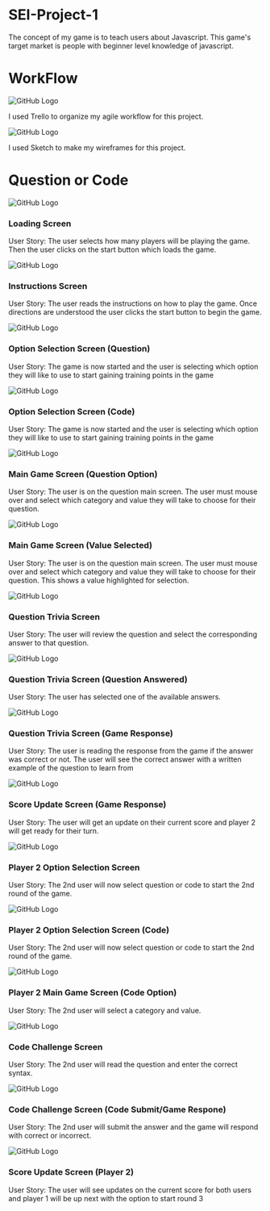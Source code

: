 # SEI-Project-1
The concept of my game is to teach users about Javascript. This game's target market is people with beginner level knowledge of javascript. 

# WorkFlow 

![GitHub Logo](https://i.imgur.com/HwxTYH3.png)

I used Trello to organize my agile workflow for this project.

![GitHub Logo](https://i.imgur.com/HSrhn0P.png)

I used Sketch to make my wireframes for this project. 

# Question or Code

![GitHub Logo](https://i.imgur.com/OGVXPNL.png)

### Loading Screen
User Story: The user selects how many players will be playing the game. Then the user clicks on the start button which loads the game. 

![GitHub Logo](https://i.imgur.com/lrJs3s1.png)

### Instructions Screen 
User Story: The user reads the instructions on how to play the game. Once directions are understood the user clicks the start button to begin the game. 

![GitHub Logo](https://i.imgur.com/mdTMhrK.png)

### Option Selection Screen (Question) 
User Story: The game is now started and the user is selecting which option they will like to use to start gaining training points in the game


![GitHub Logo](https://i.imgur.com/V0uy7Ff.png)

### Option Selection Screen (Code) 
User Story: The game is now started and the user is selecting which option they will like to use to start gaining training points in the game


![GitHub Logo](https://i.imgur.com/nzCJvJP.png)

### Main Game Screen (Question Option)  
User Story: The user is on the question main screen. The user must mouse over and select which category and value they will take to choose for their question. 

![GitHub Logo](https://i.imgur.com/xhAwq78.png)

### Main Game Screen (Value Selected)  
User Story: The user is on the question main screen. The user must mouse over and select which category and value they will take to choose for their question. This shows a value highlighted for selection. 


![GitHub Logo](https://i.imgur.com/PUHDd2z.png)

### Question Trivia Screen  
User Story: The user will review the question and select the corresponding answer to that question. 


![GitHub Logo](https://i.imgur.com/ZI1iH7h.png)

### Question Trivia Screen (Question Answered)  
User Story: The user has selected one of the available answers. 


![GitHub Logo](https://i.imgur.com/TvjtH0M.png)

### Question Trivia Screen (Game Response)  
User Story: The user is reading the response from the game if the answer was correct or not. The user will see the correct answer with a written example of the question to learn from


![GitHub Logo](https://i.imgur.com/PAylmRh.png)

### Score Update Screen (Game Response)  
User Story: The user will get an update on their current score and player 2 will get ready for their turn. 


![GitHub Logo](https://i.imgur.com/MyLgKne.png)

### Player 2 Option Selection Screen 
User Story: The 2nd user will now select question or code to start the 2nd round of the game. 


![GitHub Logo](https://i.imgur.com/WJaFUAc.png)

### Player 2 Option Selection Screen (Code)  
User Story: The 2nd user will now select question or code to start the 2nd round of the game. 


![GitHub Logo](https://i.imgur.com/2oxhnKf.png)

### Player 2 Main Game Screen (Code Option)  
User Story: The 2nd user will select a category and value. 


![GitHub Logo](https://i.imgur.com/aNDZ08k.png)

### Code Challenge Screen  
User Story: The 2nd user will read the question and enter the correct syntax. 


![GitHub Logo](https://i.imgur.com/kKU2qi9.png)

### Code Challenge Screen (Code Submit/Game Respone)   
User Story: The 2nd user will submit the answer and the game will respond with correct or incorrect. 


![GitHub Logo](https://i.imgur.com/v1dGP6C.png)

### Score Update Screen (Player 2)   
User Story: The user will see updates on the current score for both users and player 1 will be up next with the option to start round 3

